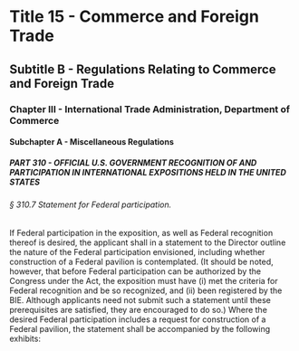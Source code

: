 
# Title 15 - Commerce and Foreign Trade
## Subtitle B - Regulations Relating to Commerce and Foreign Trade
### Chapter III - International Trade Administration, Department of Commerce
#### Subchapter A - Miscellaneous Regulations
##### PART 310 - OFFICIAL U.S. GOVERNMENT RECOGNITION OF AND PARTICIPATION IN INTERNATIONAL EXPOSITIONS HELD IN THE UNITED STATES
###### § 310.7 Statement for Federal participation.

If Federal participation in the exposition, as well as Federal recognition thereof is desired, the applicant shall in a statement to the Director outline the nature of the Federal participation envisioned, including whether construction of a Federal pavilion is contemplated. (It should be noted, however, that before Federal participation can be authorized by the Congress under the Act, the exposition must have (i) met the criteria for Federal recognition and be so recognized, and (ii) been registered by the BIE. Although applicants need not submit such a statement until these prerequisites are satisfied, they are encouraged to do so.) Where the desired Federal participation includes a request for construction of a Federal pavilion, the statement shall be accompanied by the following exhibits:
